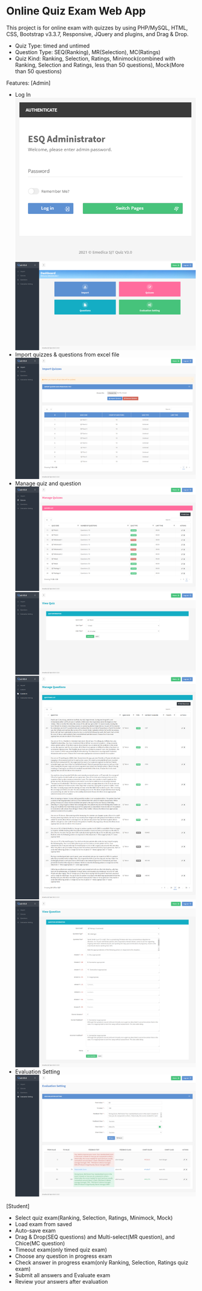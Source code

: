 # Online Quiz Exam Web App

This project is for online exam with quizzes by using PHP/MySQL, HTML, CSS, Bootstrap v3.3.7, Responsive, JQuery and plugins, and Drag & Drop.

- Quiz Type: timed and untimed
- Question Type: SEQ(Ranking), MR(Selection), MC(Ratings)
- Quiz Kind: Ranking, Selection, Ratings, Minimock(combined with Ranking, Selection and Ratings, less than 50 questions), Mock(More than 50 questions)

Features:
[Admin]
- Log In
![](screenshots/screenshot_admin_login.png)
![](screenshots/screenshot_admin.png)
- Import quizzes & questions from excel file
![](screenshots/screenshot_admin_import.png)
- Manage quiz and question
![](screenshots/screenshot_admin_quiz_list.png)
![](screenshots/screenshot_admin_quiz_edit.png)
![](screenshots/screenshot_admin_question_list.png)
![](screenshots/screenshot_admin_question_edit.png)
- Evaluation Setting
![](screenshots/screenshot_admin_eval.png)

[Student]
- Select quiz exam(Ranking, Selection, Ratings, Minimock, Mock)
- Load exam from saved
- Auto-save exam
- Drag & Drop(SEQ questions) and Multi-select(MR question), and Chice(MC question)
- Timeout exam(only timed quiz exam)
- Choose any question in progress exam
- Check answer in progress exam(only Ranking, Selection, Ratings quiz exam)
- Submit all answers and Evaluate exam
- Review your answers after evaluation